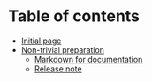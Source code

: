 # Table of contents

* [Initial page](README.md)
* [Non-trivial preparation](docs/README.md)
  * [Markdown for documentation](docs/day_000.md)
  * [Release note](docs/release-notes.md)

